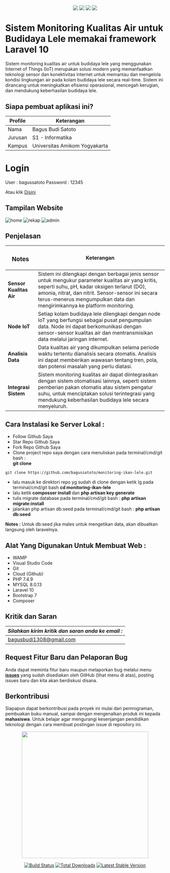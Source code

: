 
<p align="center">
<img align="center" src="http://ForTheBadge.com/images/badges/built-with-love.svg"> <img align="center" src="http://ForTheBadge.com/images/badges/uses-html.svg"> <img align="center" src="http://ForTheBadge.com/images/badges/makes-people-smile.svg"> <img align="center" src="http://ForTheBadge.com/images/badges/built-by-developers.svg">
</p>

#  Sistem Monitoring Kualitas Air untuk Budidaya Lele memakai framework Laravel 10

Sistem monitoring kualitas air untuk budidaya lele yang menggunakan Internet of Things (IoT) merupakan solusi modern yang memanfaatkan teknologi sensor dan konektivitas internet untuk memantau dan mengelola kondisi lingkungan air pada kolam budidaya lele secara real-time. Sistem ini dirancang untuk meningkatkan efisiensi operasional, mencegah kerugian, dan mendukung keberhasilan budidaya lele. 

## Siapa pembuat aplikasi ini?

| Profile        |  Keterangan                      |
|----------------|----------------------------------|
| Nama           | Bagus Budi Satoto                |
| Jurusan        | S1 - Informatika                 |
| Kampus         | Universitas Amikom Yogyakarta    |

# Login 
User : bagussatoto
Password : 12345 

Atau klik [Disini](https://github.com/bagussatoto/monitoring-ikan-lele/commit/bbca23f459f992d34f4d54e5b49dfbb17d2390ac#r135821760)


## Tampilan Website
![home](https://github.com/bagussatoto/monitoring-web/assets/87259393/710b5bbe-5c49-4508-9a15-0b4288937fbd)
![rekap](https://github.com/bagussatoto/monitoring-web/assets/87259393/846d63e7-4d61-4a4f-9b69-0ee99c82c66a)
![admin](https://github.com/bagussatoto/monitoring-web/assets/87259393/b29a6666-6a5d-4862-8aea-b41bf2f84dc0)

## Penjelasan 

|<h3>Notes  </h3>       |       Keterangan                                                                  |
|-----------------------|-----------------------------------------------------------------------------------|
|<b>Sensor Kualitas Air   | </b>Sistem ini dilengkapi dengan berbagai jenis sensor untuk mengukur parameter kualitas air yang kritis, seperti suhu, pH, kadar oksigen terlarut (DO), amonia, nitrat, dan nitrit. Sensor-sensor ini secara terus-menerus mengumpulkan data dan mengirimkannya ke platform monitoring.                               |
|<b>Node IoT | </b>Setiap kolam budidaya lele dilengkapi dengan node IoT yang berfungsi sebagai pusat pengumpulan data. Node ini dapat berkomunikasi dengan sensor-sensor kualitas air dan mentransmisikan data melalui jaringan internet.  |
|<b>Analisis Data    | </b>Data kualitas air yang dikumpulkan selama periode waktu tertentu dianalisis secara otomatis. Analisis ini dapat memberikan wawasan tentang tren, pola, dan potensi masalah yang perlu diatasi.                              |
|<b>Integrasi Sistem     | </b>Sistem monitoring kualitas air dapat diintegrasikan dengan sistem otomatisasi lainnya, seperti sistem pemberian pakan otomatis atau sistem pengatur suhu, untuk menciptakan solusi terintegrasi yang mendukung keberhasilan budidaya lele secara menyeluruh.                       |

## Cara Instalasi ke Server Lokal :

-   Follow Github Saya
-   Star Repo Github Saya
-   Fork Repo Github Saya
-   Clone project repo saya dengan cara menuliskan pada terminal/cmd/git bash :<br> <b>git clone</b>
``````
git clone https://github.com/bagussatoto/monitoring-ikan-lele.git
`````` 
-   lalu masuk ke direktori repo yg sudah di clone dengan ketik lg pada terminal/cmd/git bash <b>cd monitoring-ikan-lele</b>
-   lalu ketik <b>composser install </b> dan <b>php artisan key generate</b>
-   tulis migrate database pada terminal/cmd/git bash : <b>php artisan migrate:install</b>
-   jalankan php artisan db:seed pada terminal/cmd/git bash : <b>php artisan db:seed</b>

<b>Notes :</b> Untuk db:seed jika males untuk mengetikan data, akan dibuatkan langsung oleh laravelnya.

## Alat Yang Digunakan Untuk Membuat Web :

-   WAMP
-   Visual Studio Code
-   Git
-   Cloud (Github)
-   PHP 7.4.9
-   MYSQL 8.0.13
-   Laravel 10
-   Bootstrap 7
-   Composer


## Kritik dan Saran

| *_Silahkan kirim kritik dan saran anda ke email :_*  |
|------------------------------------------------------|
| bagusbudi1308@gmail.com                              |


## Request Fitur Baru dan Pelaporan Bug

Anda dapat meminta fitur baru maupun melaporkan bug melalui menu [**issues**](https://github.com/bagussatoto/monitoring-web/issues) yang sudah disediakan oleh GitHub (lihat menu di atas), posting issues baru dan kita akan berdiskusi disana.

## Berkontribusi

Siapapun dapat berkontribusi pada proyek ini mulai dari pemrograman, pembuakan buku manual, sampai dengan mengenalkan produk ini kepada **mahasiswa**. 
Untuk belajar agar mengurangi kesenjangan pendidikan teknologi dengan cara membuat postingan issue di repository ini.

<p align="center"><a href="https://laravel.com" target="_blank"><img src="https://raw.githubusercontent.com/laravel/art/master/logo-lockup/5%20SVG/2%20CMYK/1%20Full%20Color/laravel-logolockup-cmyk-red.svg" width="400"></a></p>

<p align="center">
<a href="https://travis-ci.org/laravel/framework"><img src="https://travis-ci.org/laravel/framework.svg" alt="Build Status"></a>
<a href="https://packagist.org/packages/laravel/framework"><img src="https://img.shields.io/packagist/dt/laravel/framework" alt="Total Downloads"></a>
<a href="https://packagist.org/packages/laravel/framework"><img src="https://img.shields.io/packagist/v/laravel/framework" alt="Latest Stable Version"></a>
</p>
